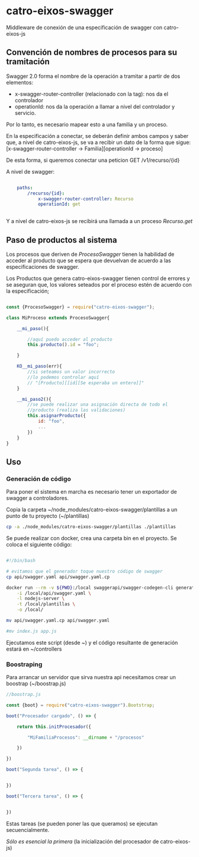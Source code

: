 # catro-eixos-swagger

Middleware de conexión de una especificación de swagger con catro-eixos-js

## Convención de nombres de procesos para su tramitación

Swagger 2.0 forma el nombre de la operación a tramitar a partir de dos elementos:

- x-swagger-router-controller (relacionado con la tag): nos da el controlador
- operationId: nos da la operación a llamar a nivel del controlador y servicio. 

Por lo tanto, es necesario mapear esto a una familia y un proceso. 

En la especificación a conectar, se deberán definir ambos campos y saber que, a nivel de catro-eixos-js, se va a 
recibir un dato de la forma que sigue: [x-swagger-router-controller -> Familia][operationId -> proceso]

De esta forma, si queremos conectar una peticion GET /v1/recurso/{id}

A nivel de swagger:

```yaml

    paths:
        /recurso/{id}:
            x-swagger-router-controller: Recurso
            operationId: get
        
```

Y a nivel de catro-eixos-js se recibirá una llamada a un proceso *Recurso.get*


## Paso de productos al sistema

Los procesos que deriven de *ProcesoSwagger* tienen la habilidad de acceder al producto que 
se espera que devuelvan de acuerdo a las especificaciones de swagger. 

Los Productos que genera catro-eixos-swagger tienen control de errores y se aseguran que, los valores seteados
por el proceso estén de acuerdo con la especificación;

```js

const {ProcesoSwagger} = require("catro-eixos-swagger");

class MiProceso extends ProcesoSwagger{

    __mi_paso(){

        //aquí puedo acceder al producto
        this.producto().id = "foo";

    }

    KO__mi_paso(err){
        //si seteamos un valor incorrecto
        //lo podemos controlar aquí
        // "[Producto][[id][Se esperaba un entero]]"
    }

    __mi_paso2(){
        //se puede realizar una asignación directa de todo el 
        //producto (realiza las validaciones)
        this.asignarProducto({
            id: "foo",
            ...
        })
    }
}

```

## Uso

### Generación de código

Para poner el sistema en marcha es necesario tener un exportador de swagger a controladores. 

Copia la carpeta ~/node_modules/catro-eixos-swagger/plantillas a un punto de tu proyecto (~/plantillas)

```sh
cp -a ./node_modules/catro-eixos-swagger/plantillas ./plantillas
```

Se puede realizar con docker, crea una carpeta bin en el proyecto. Se coloca el siguiente código:

```sh

#!/bin/bash

# evitamos que el generador toque nuestro código de swagger
cp api/swagger.yaml api/swagger.yaml.cp

docker run --rm -v ${PWD}:/local swaggerapi/swagger-codegen-cli generate \
    -i /local/api/swagger.yaml \
    -l nodejs-server \
    -t /local/plantillas \
    -o /local/

mv api/swagger.yaml.cp api/swagger.yaml

#mv index.js app.js

```
Ejecutamos este script (desde ~) y el código resultante de generación estará en ~/controllers

### Boostraping

Para arrancar un servidor que sirva nuestra api necesitamos crear un boostrap (~/boostrap.js)

```js
//boostrap.js

const {boot} = require("catro-eixos-swagger").Bootstrap;

boot("Procesador cargado", () => {

    return this.initProcesador({

        "MiFamiliaProcesos": __dirname + "/procesos"

    })

})

boot("Segunda tarea", () => {


})

boot("Tercera tarea", () => {


})

```

Estas tareas (se pueden poner las que queramos) se ejecutan secuencialmente. 

*Sólo es esencial la primera* (la inicialización del procesador de catro-eixos-js)






